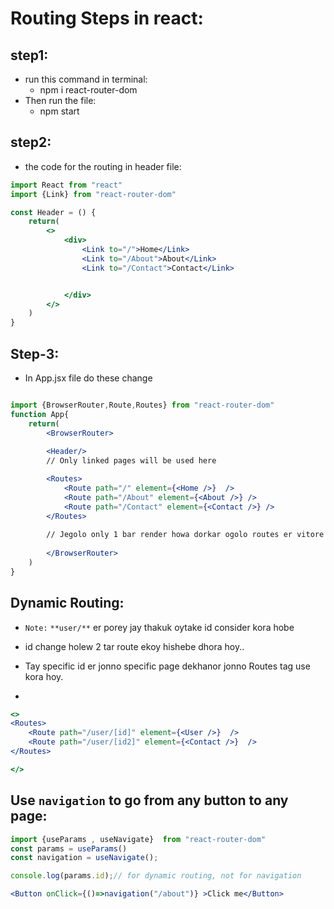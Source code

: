 # Routing Steps in react:

## step1:

- run this command in terminal:
    - npm i react-router-dom
- Then run the file:
    - npm start

## step2:

- the code for the routing in header file:

```jsx
import React from "react"
import {Link} from "react-router-dom"

const Header = () {
    return(
        <>
            <div>
                <Link to="/">Home</Link>
                <Link to="/About">About</Link>
                <Link to="/Contact">Contact</Link>


            </div>
        </>
    )
}
```

## Step-3:

- In App.jsx file do these change
```jsx

import {BrowserRouter,Route,Routes} from "react-router-dom"
function App{
    return(
        <BrowserRouter>
        
        <Header/>
        // Only linked pages will be used here  

        <Routes>
            <Route path="/" element={<Home />}  />
            <Route path="/About" element={<About />} />
            <Route path="/Contact" element={<Contact />} />
        </Routes>
        
        // Jegolo only 1 bar render howa dorkar ogolo routes er vitore thakbe.
        
        </BrowserRouter>
    )
}
```
## Dynamic Routing:

- `Note:` `**user/**` er porey jay thakuk oytake id consider kora hobe

- id change holew 2 tar route ekoy hishebe dhora hoy..

- Tay specific id er jonno specific page dekhanor jonno Routes tag use kora hoy.

- 
```jsx
<>
<Routes>
    <Route path="/user/[id]" element={<User />}  />
    <Route path="/user/[id2]" element={<Contact />}  />
</Routes>

</>
```


## Use `navigation` to go from any button to any page:

```jsx
import {useParams , useNavigate}  from "react-router-dom"
const params = useParams()
const navigation = useNavigate();

console.log(params.id);// for dynamic routing, not for navigation

<Button onClick={()=>navigation("/about")} >Click me</Button>
```